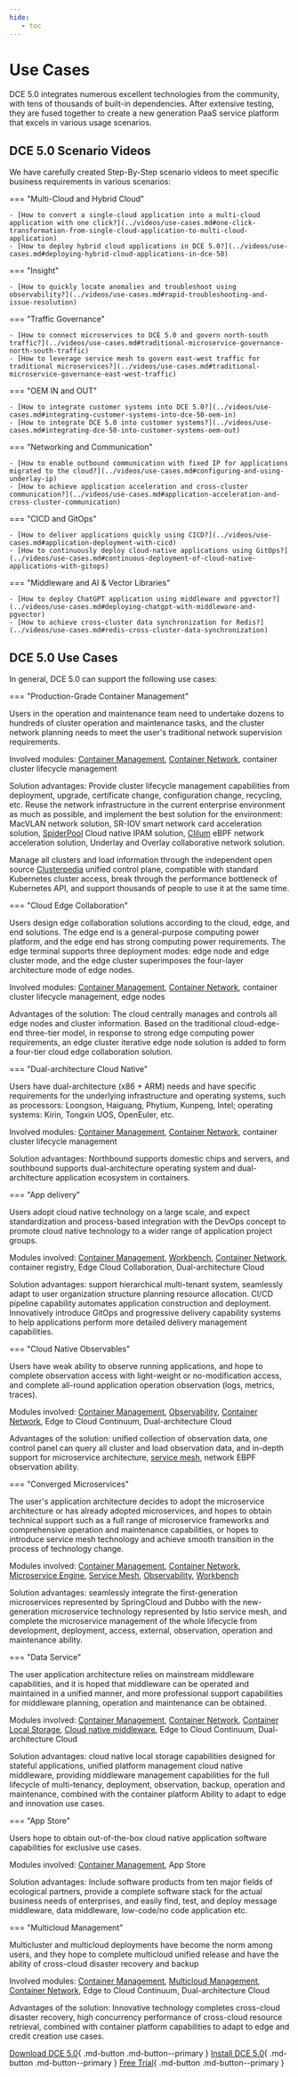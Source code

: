 ```yaml
---
hide:
   - toc
---
```


# Use Cases

DCE 5.0 integrates numerous excellent technologies from the community, with tens of thousands of built-in dependencies. After extensive testing, they are fused together to create a new generation PaaS service platform that excels in various usage scenarios.

## DCE 5.0 Scenario Videos

We have carefully created Step-By-Step scenario videos to meet specific business requirements in various scenarios:

=== "Multi-Cloud and Hybrid Cloud"

    - [How to convert a single-cloud application into a multi-cloud application with one click?](../videos/use-cases.md#one-click-transformation-from-single-cloud-application-to-multi-cloud-application)
    - [How to deploy hybrid cloud applications in DCE 5.0?](../videos/use-cases.md#deploying-hybrid-cloud-applications-in-dce-50)

=== "Insight"

    - [How to quickly locate anomalies and troubleshoot using observability?](../videos/use-cases.md#rapid-troubleshooting-and-issue-resolution)

=== "Traffic Governance"

    - [How to connect microservices to DCE 5.0 and govern north-south traffic?](../videos/use-cases.md#traditional-microservice-governance-north-south-traffic)
    - [How to leverage service mesh to govern east-west traffic for traditional microservices?](../videos/use-cases.md#traditional-microservice-governance-east-west-traffic)

=== "OEM IN and OUT"

    - [How to integrate customer systems into DCE 5.0?](../videos/use-cases.md#integrating-customer-systems-into-dce-50-oem-in)
    - [How to integrate DCE 5.0 into customer systems?](../videos/use-cases.md#integrating-dce-50-into-customer-systems-oem-out)

=== "Networking and Communication"

    - [How to enable outbound communication with fixed IP for applications migrated to the cloud?](../videos/use-cases.md#configuring-and-using-underlay-ip)
    - [How to achieve application acceleration and cross-cluster communication?](../videos/use-cases.md#application-acceleration-and-cross-cluster-communication)

=== "CICD and GitOps"

    - [How to deliver applications quickly using CICD?](../videos/use-cases.md#application-deployment-with-cicd)
    - [How to continuously deploy cloud-native applications using GitOps?](../videos/use-cases.md#continuous-deployment-of-cloud-native-applications-with-gitops)

=== "Middleware and AI & Vector Libraries"

    - [How to deploy ChatGPT application using middleware and pgvector?](../videos/use-cases.md#deploying-chatgpt-with-middleware-and-pgvector)
    - [How to achieve cross-cluster data synchronization for Redis?](../videos/use-cases.md#redis-cross-cluster-data-synchronization)

## DCE 5.0 Use Cases

In general, DCE 5.0 can support the following use cases:

=== "Production-Grade Container Management"

Users in the operation and maintenance team need to undertake dozens to hundreds of cluster operation and maintenance tasks, and the cluster network planning needs to meet the user's traditional network supervision requirements.

Involved modules: [Container Management](../kpanda/intro/index.md), [Container Network](../network/intro/index.md), container cluster lifecycle management

Solution advantages: Provide cluster lifecycle management capabilities from deployment, upgrade, certificate change, configuration change, recycling, etc.
Reuse the network infrastructure in the current enterprise environment as much as possible, and implement the best solution for the environment: MacVLAN network solution, SR-IOV smart network card acceleration solution, [SpiderPool](../network/modules/spiderpool/index.md) Cloud native IPAM solution, [Clilum](../network/modules/cilium/index.md) eBPF network acceleration solution, Underlay and Overlay collaborative network solution.

Manage all clusters and load information through the independent open source [Clusterpedia](../community/clusterpedia.md) unified control plane, compatible with standard Kubernetes cluster access, break through the performance bottleneck of Kubernetes API, and support thousands of people to use it at the same time.

=== "Cloud Edge Collaboration"

Users design edge collaboration solutions according to the cloud, edge, and end solutions. The edge end is a general-purpose computing power platform, and the edge end has strong computing power requirements. The edge terminal supports three deployment modes: edge node and edge cluster mode, and the edge cluster superimposes the four-layer architecture mode of edge nodes.

Involved modules: [Container Management](../kpanda/intro/index.md), [Container Network](../network/intro/index.md), container cluster lifecycle management, edge nodes

Advantages of the solution: The cloud centrally manages and controls all edge nodes and cluster information. Based on the traditional cloud-edge-end three-tier model, in response to strong edge computing power requirements, an edge cluster iterative edge node solution is added to form a four-tier cloud edge collaboration solution.

=== "Dual-architecture Cloud Native"

Users have dual-architecture (x86 + ARM) needs and have specific requirements for the underlying infrastructure and operating systems, such as processors: Loongson, Haiguang, Phytium, Kunpeng, Intel; operating systems: Kirin, Tongxin UOS, OpenEuler, etc.

Involved modules: [Container Management](../kpanda/intro/index.md), [Container Network](../network/intro/index.md), container cluster lifecycle management

Solution advantages: Northbound supports domestic chips and servers, and southbound supports dual-architecture operating system and dual-architecture application ecosystem in containers.

=== "App delivery"

Users adopt cloud native technology on a large scale, and expect standardization and process-based integration with the DevOps concept to promote cloud native technology to a wider range of application project groups.

Modules involved: [Container Management](../kpanda/intro/index.md), [Workbench](../amamba/intro/index.md), [Container Network](../network/intro/index.md), container registry, Edge Cloud Collaboration, Dual-architecture Cloud

Solution advantages: support hierarchical multi-tenant system, seamlessly adapt to user organization structure planning resource allocation.
CI/CD pipeline capability automates application construction and deployment. Innovatively introduce GitOps and progressive delivery capability systems to help applications perform more detailed delivery management capabilities.

=== "Cloud Native Observables"

Users have weak ability to observe running applications, and hope to complete observation access with light-weight or no-modification access, and complete all-round application operation observation (logs, metrics, traces).

Modules involved: [Container Management](../kpanda/intro/index.md), [Observability](../insight/intro/index.md), [Container Network](../network/intro/index.md), Edge to Cloud Continuum, Dual-architecture Cloud

Advantages of the solution: unified collection of observation data, one control panel can query all cluster and load observation data, and in-depth support for microservice architecture, [service mesh](../mspider/intro/index.md), network EBPF observation ability.

=== "Converged Microservices"

The user's application architecture decides to adopt the microservice architecture or has already adopted microservices, and hopes to obtain technical support such as a full range of microservice frameworks and comprehensive operation and maintenance capabilities, or hopes to introduce service mesh technology and achieve smooth transition in the process of technology change.

Modules involved: [Container Management](../kpanda/intro/index.md), [Container Network](../network/intro/index.md), [Microservice Engine](../skoala/intro/index.md), [Service Mesh](../mspider/intro/index.md), [Observability](../insight/intro/index.md), [Workbench](../amamba/intro/index.md)

Solution advantages: seamlessly integrate the first-generation microservices represented by SpringCloud and Dubbo with the new-generation microservice technology represented by Istio service mesh, and complete the microservice management of the whole lifecycle from development, deployment, access, external, observation, operation and maintenance ability.

=== "Data Service"

The user application architecture relies on mainstream middleware capabilities, and it is hoped that middleware can be operated and maintained in a unified manner, and more professional support capabilities for middleware planning, operation and maintenance can be obtained.

Modules involved: [Container Management](../kpanda/intro/index.md), [Container Network](../network/intro/index.md), [Container Local Storage](../storage/index.md), [Cloud native middleware](../middleware/index.md), Edge to Cloud Continuum, Dual-architecture Cloud

Solution advantages: cloud native local storage capabilities designed for stateful applications, unified platform management cloud native middleware, providing middleware management capabilities for the full lifecycle of multi-tenancy, deployment, observation, backup, operation and maintenance, combined with the container platform Ability to adapt to edge and innovation use cases.

=== "App Store"

Users hope to obtain out-of-the-box cloud native application software capabilities for exclusive use cases.

Modules involved: [Container Management](../kpanda/intro/index.md), App Store

Solution advantages: Include software products from ten major fields of ecological partners, provide a complete software stack for the actual business needs of enterprises, and easily find, test, and deploy message middleware, data middleware, low-code/no code application etc.

=== "Multicloud Management"

Multicluster and multicloud deployments have become the norm among users, and they hope to complete multicloud unified release and have the ability of cross-cloud disaster recovery and backup

Involved modules: [Container Management](../kpanda/intro/index.md), [Multicloud Management](../kairship/intro/index.md), [Container Network](../network/intro/index.md), Edge to Cloud Continuum, Dual-architecture Cloud

Advantages of the solution: Innovative technology completes cross-cloud disaster recovery, high concurrency performance of cross-cloud resource retrieval, combined with container platform capabilities to adapt to edge and credit creation use cases.

[Download DCE 5.0](../download/index.md){ .md-button .md-button--primary }
[Install DCE 5.0](../install/index.md){ .md-button .md-button--primary }
[Free Trial](license0.md){ .md-button .md-button--primary }
